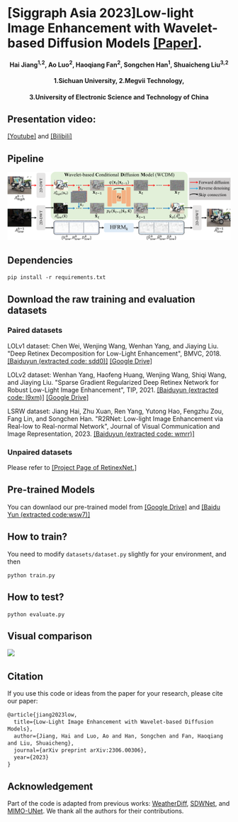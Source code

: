 # [Siggraph Asia 2023]Low-light Image Enhancement with Wavelet-based Diffusion Models [[Paper]](https://arxiv.org/pdf/2306.00306.pdf).
<h4 align="center">Hai Jiang<sup>1,2</sup>, Ao Luo<sup>2</sup>, Haoqiang Fan<sup>2</sup>, Songchen Han<sup>1</sup>, Shuaicheng Liu<sup>3,2</sup></center>
<h4 align="center">1.Sichuan University, 2.Megvii Technology, 
<h4 align="center">3.University of Electronic Science and Technology of China</center></center>

## Presentation video:  
[[Youtube]]() and [[Bilibili]]()

## Pipeline
![](./Figures/pipeline.png)

## Dependencies
```
pip install -r requirements.txt
````

## Download the raw training and evaluation datasets
### Paired datasets 
LOLv1 dataset: Chen Wei, Wenjing Wang, Wenhan Yang, and Jiaying Liu. "Deep Retinex Decomposition for Low-Light Enhancement", BMVC, 2018. [[Baiduyun (extracted code: sdd0)]](https://pan.baidu.com/s/1spt0kYU3OqsQSND-be4UaA) [[Google Drive]](https://drive.google.com/file/d/18bs_mAREhLipaM2qvhxs7u7ff2VSHet2/view?usp=sharing)

LOLv2 dataset: Wenhan Yang, Haofeng Huang, Wenjing Wang, Shiqi Wang, and Jiaying Liu. "Sparse Gradient Regularized Deep Retinex Network for Robust Low-Light Image Enhancement", TIP, 2021. [[Baiduyun (extracted code: l9xm)]](https://pan.baidu.com/s/1U9ePTfeLlnEbr5dtI1tm5g) [[Google Drive]](https://drive.google.com/file/d/1dzuLCk9_gE2bFF222n3-7GVUlSVHpMYC/view?usp=sharing)

LSRW dataset: Jiang Hai, Zhu Xuan, Ren Yang, Yutong Hao, Fengzhu Zou, Fang Lin, and Songchen Han. "R2RNet: Low-light Image Enhancement via Real-low to Real-normal Network", Journal of Visual Communication and Image Representation, 2023. [[Baiduyun (extracted code: wmrr)]](https://pan.baidu.com/s/1XHWQAS0ZNrnCyZ-bq7MKvA)

### Unpaired datasets 
Please refer to [[Project Page of RetinexNet.]](https://daooshee.github.io/BMVC2018website/)

## Pre-trained Models 
You can downlaod our pre-trained model from [[Google Drive]](https://drive.google.com/file/d/1f4zDvPsWKrID33OJdeHwc5VOBILkm0KW/view?usp=sharing) and [[Baidu Yun (extracted code:wsw7)]](https://pan.baidu.com/s/1rq8VzdnHeky0iT56coOGog)

## How to train?
You need to modify ```datasets/dataset.py``` slightly for your environment, and then
```
python train.py  
```

## How to test?
```
python evaluate.py
```

## Visual comparison
![](./Figures/comparison.png)

## Citation
If you use this code or ideas from the paper for your research, please cite our paper:
```
@article{jiang2023low,
  title={Low-Light Image Enhancement with Wavelet-based Diffusion Models},
  author={Jiang, Hai and Luo, Ao and Han, Songchen and Fan, Haoqiang and Liu, Shuaicheng},
  journal={arXiv preprint arXiv:2306.00306},
  year={2023}
}
```

## Acknowledgement
Part of the code is adapted from previous works: [WeatherDiff](https://github.com/IGITUGraz/WeatherDiffusion), [SDWNet](https://github.com/FlyEgle/SDWNet), and [MIMO-UNet](https://github.com/chosj95/MIMO-UNet). We thank all the authors for their contributions.
